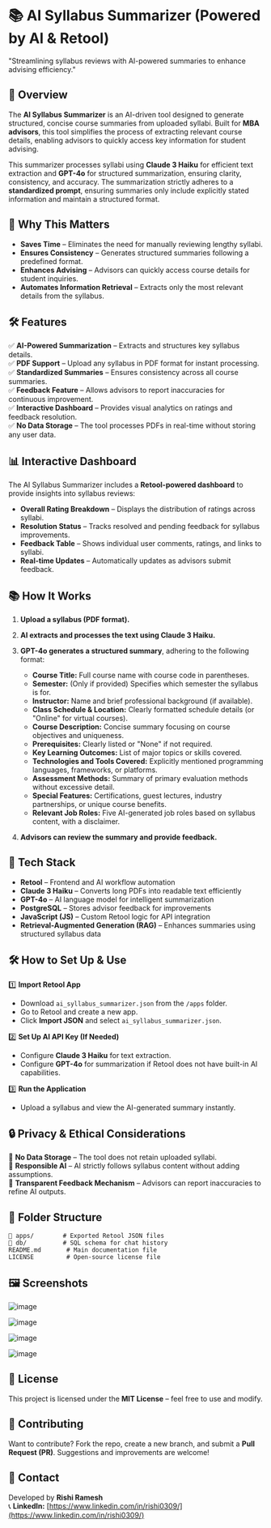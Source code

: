 # 📚 AI Syllabus Summarizer (Powered by AI & Retool)

"Streamlining syllabus reviews with AI-powered summaries to enhance advising efficiency."

## 🚀 Overview

The **AI Syllabus Summarizer** is an AI-driven tool designed to generate structured, concise course summaries from uploaded syllabi. Built for **MBA advisors**, this tool simplifies the process of extracting relevant course details, enabling advisors to quickly access key information for student advising.

This summarizer processes syllabi using **Claude 3 Haiku** for efficient text extraction and **GPT-4o** for structured summarization, ensuring clarity, consistency, and accuracy. The summarization strictly adheres to a **standardized prompt**, ensuring summaries only include explicitly stated information and maintain a structured format.

## 🌱 Why This Matters

- **Saves Time** – Eliminates the need for manually reviewing lengthy syllabi.  
- **Ensures Consistency** – Generates structured summaries following a predefined format.  
- **Enhances Advising** – Advisors can quickly access course details for student inquiries.  
- **Automates Information Retrieval** – Extracts only the most relevant details from the syllabus.  

## 🛠️ Features

✅ **AI-Powered Summarization** – Extracts and structures key syllabus details.  
✅ **PDF Support** – Upload any syllabus in PDF format for instant processing.  
✅ **Standardized Summaries** – Ensures consistency across all course summaries.  
✅ **Feedback Feature** – Allows advisors to report inaccuracies for continuous improvement.  
✅ **Interactive Dashboard** – Provides visual analytics on ratings and feedback resolution.  
✅ **No Data Storage** – The tool processes PDFs in real-time without storing any user data.  

## 📊 Interactive Dashboard

The AI Syllabus Summarizer includes a **Retool-powered dashboard** to provide insights into syllabus reviews:
- **Overall Rating Breakdown** – Displays the distribution of ratings across syllabi.
- **Resolution Status** – Tracks resolved and pending feedback for syllabus improvements.
- **Feedback Table** – Shows individual user comments, ratings, and links to syllabi.
- **Real-time Updates** – Automatically updates as advisors submit feedback.

## 📚 How It Works

1. **Upload a syllabus (PDF format).**  
2. **AI extracts and processes the text using Claude 3 Haiku.**  
3. **GPT-4o generates a structured summary**, adhering to the following format:  
   - **Course Title:** Full course name with course code in parentheses.  
   - **Semester:** (Only if provided) Specifies which semester the syllabus is for.  
   - **Instructor:** Name and brief professional background (if available).  
   - **Class Schedule & Location:** Clearly formatted schedule details (or "Online" for virtual courses).  
   - **Course Description:** Concise summary focusing on course objectives and uniqueness.  
   - **Prerequisites:** Clearly listed or "None" if not required.  
   - **Key Learning Outcomes:** List of major topics or skills covered.  
   - **Technologies and Tools Covered:** Explicitly mentioned programming languages, frameworks, or platforms.  
   - **Assessment Methods:** Summary of primary evaluation methods without excessive detail.  
   - **Special Features:** Certifications, guest lectures, industry partnerships, or unique course benefits.  
   - **Relevant Job Roles:** Five AI-generated job roles based on syllabus content, with a disclaimer.  

4. **Advisors can review the summary and provide feedback.**  

## 🌇 Tech Stack

- **Retool** – Frontend and AI workflow automation  
- **Claude 3 Haiku** – Converts long PDFs into readable text efficiently  
- **GPT-4o** – AI language model for intelligent summarization  
- **PostgreSQL** – Stores advisor feedback for improvements  
- **JavaScript (JS)** – Custom Retool logic for API integration  
- **Retrieval-Augmented Generation (RAG)** – Enhances summaries using structured syllabus data  

## 🛠️ How to Set Up & Use

1️⃣ **Import Retool App**  
- Download `ai_syllabus_summarizer.json` from the `/apps` folder.  
- Go to Retool and create a new app.  
- Click **Import JSON** and select `ai_syllabus_summarizer.json`.  

2️⃣ **Set Up AI API Key (If Needed)**  
- Configure **Claude 3 Haiku** for text extraction.  
- Configure **GPT-4o** for summarization if Retool does not have built-in AI capabilities.  

3️⃣ **Run the Application**  
- Upload a syllabus and view the AI-generated summary instantly.  

## 🔒 Privacy & Ethical Considerations

🚫 **No Data Storage** – The tool does not retain uploaded syllabi.  
🔄 **Responsible AI** – AI strictly follows syllabus content without adding assumptions.  
📢 **Transparent Feedback Mechanism** – Advisors can report inaccuracies to refine AI outputs.  

## 💽 Folder Structure
```
📂 apps/        # Exported Retool JSON files
📂 db/          # SQL schema for chat history
README.md       # Main documentation file
LICENSE         # Open-source license file
```

## 🖼️ Screenshots
![image](https://github.com/user-attachments/assets/1b8ffa8d-c8c4-4da2-b8e3-e9022a0312b7)

![image](https://github.com/user-attachments/assets/a7f440e7-95ed-447c-a9ae-be874ddb9165)

![image](https://github.com/user-attachments/assets/b4e98078-71d7-4f30-95f4-24cc5a14afda)

![image](https://github.com/user-attachments/assets/86583742-e0d2-489c-8817-3ed500c01300)

## 📝 License

This project is licensed under the **MIT License** – feel free to use and modify.

## 🤝 Contributing

Want to contribute? Fork the repo, create a new branch, and submit a **Pull Request (PR)**. Suggestions and improvements are welcome!

## 💎 Contact

Developed by **Rishi Ramesh**  
📞 **LinkedIn:** [https://www.linkedin.com/in/rishi0309/](https://www.linkedin.com/in/rishi0309/)

